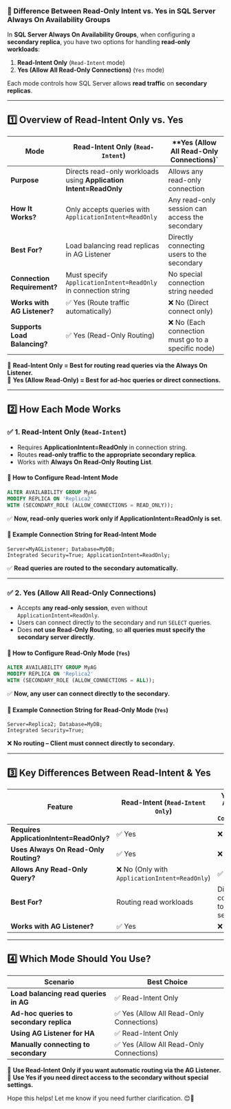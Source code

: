 ### **🔹 Difference Between Read-Only Intent vs. Yes in SQL Server Always On Availability Groups**

In **SQL Server Always On Availability Groups**, when configuring a **secondary replica**, you have two options for handling **read-only workloads**:

1. **Read-Intent Only** (`Read-Intent` mode)
2. **Yes (Allow All Read-Only Connections)** (`Yes` mode)

Each mode controls how SQL Server allows **read traffic** on **secondary replicas**.

---

## **1️⃣ Overview of Read-Intent Only vs. Yes**
| Mode | **Read-Intent Only** (`Read-Intent`) | **Yes (Allow All Read-Only Connections)` |
|------|---------------------|------------------|
| **Purpose** | Directs read-only workloads using **Application Intent=ReadOnly** | Allows any read-only connection |
| **How It Works?** | Only accepts queries with `ApplicationIntent=ReadOnly` | Any read-only session can access the secondary |
| **Best For?** | Load balancing read replicas in AG Listener | Directly connecting users to the secondary |
| **Connection Requirement?** | Must specify `ApplicationIntent=ReadOnly` in connection string | No special connection string needed |
| **Works with AG Listener?** | ✅ Yes (Route traffic automatically) | ❌ No (Direct connect only) |
| **Supports Load Balancing?** | ✅ Yes (Read-Only Routing) | ❌ No (Each connection must go to a specific node) |

🔹 **Read-Intent Only = Best for routing read queries via the Always On Listener.**  
🔹 **Yes (Allow Read-Only) = Best for ad-hoc queries or direct connections.**  

---

## **2️⃣ How Each Mode Works**
### **✅ 1. Read-Intent Only (`Read-Intent`)**
- Requires **ApplicationIntent=ReadOnly** in connection string.
- Routes **read-only traffic to the appropriate secondary replica**.
- Works with **Always On Read-Only Routing List**.

#### **🔹 How to Configure Read-Intent Mode**
```sql
ALTER AVAILABILITY GROUP MyAG
MODIFY REPLICA ON 'Replica2' 
WITH (SECONDARY_ROLE (ALLOW_CONNECTIONS = READ_ONLY));
```
✅ **Now, read-only queries work only if ApplicationIntent=ReadOnly is set**.

#### **🔹 Example Connection String for Read-Intent Mode**
```plaintext
Server=MyAGListener; Database=MyDB;
Integrated Security=True; ApplicationIntent=ReadOnly;
```
✅ **Read queries are routed to the secondary automatically.**  

---

### **✅ 2. Yes (Allow All Read-Only Connections)**
- Accepts **any read-only session**, even without `ApplicationIntent=ReadOnly`.
- Users can connect directly to the secondary and run `SELECT` queries.
- Does **not use Read-Only Routing**, so **all queries must specify the secondary server directly**.

#### **🔹 How to Configure Read-Only Mode (`Yes`)**
```sql
ALTER AVAILABILITY GROUP MyAG
MODIFY REPLICA ON 'Replica2' 
WITH (SECONDARY_ROLE (ALLOW_CONNECTIONS = ALL));
```
✅ **Now, any user can connect directly to the secondary.**

#### **🔹 Example Connection String for Read-Only Mode (`Yes`)**
```plaintext
Server=Replica2; Database=MyDB;
Integrated Security=True;
```
❌ **No routing – Client must connect directly to secondary.**  

---

## **3️⃣ Key Differences Between Read-Intent & Yes**
| Feature | **Read-Intent (`Read-Intent Only`)** | **Yes (`Allow All Read-Only Connections`)** |
|---------|--------------------------|----------------------------|
| **Requires ApplicationIntent=ReadOnly?** | ✅ Yes | ❌ No |
| **Uses Always On Read-Only Routing?** | ✅ Yes | ❌ No |
| **Allows Any Read-Only Query?** | ❌ No (Only with `ApplicationIntent=ReadOnly`) | ✅ Yes |
| **Best For?** | Routing read workloads | Direct connections to secondary |
| **Works with AG Listener?** | ✅ Yes | ❌ No |

---

## **4️⃣ Which Mode Should You Use?**
| Scenario | **Best Choice** |
|----------|---------------|
| **Load balancing read queries in AG** | ✅ Read-Intent Only |
| **Ad-hoc queries to secondary replica** | ✅ Yes (Allow All Read-Only Connections) |
| **Using AG Listener for HA** | ✅ Read-Intent Only |
| **Manually connecting to secondary** | ✅ Yes (Allow All Read-Only Connections) |

🚀 **Use Read-Intent Only if you want automatic routing via the AG Listener.**  
🚀 **Use Yes if you need direct access to the secondary without special settings.**  

Hope this helps! Let me know if you need further clarification. 😊🚀

